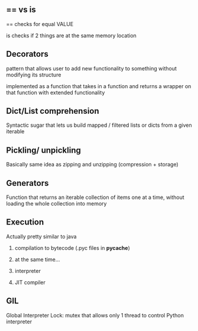 ## == vs is

== checks for equal VALUE

is checks if 2 things are at the same memory location

## Decorators

pattern that allows user to add new functionality to something without modifying its structure

implemented as a function that takes in a function and returns a wrapper on that function with extended functionality

## Dict/List comprehension

Syntactic sugar that lets us build mapped / filtered lists or dicts from a given iterable

## Pickling/ unpickling

Basically same idea as zipping and unzipping (compression + storage)

## Generators

Function that returns an iterable collection of items one at a time, without loading the whole collection into memory

## Execution

Actually pretty similar to java

1. compilation to bytecode (.pyc files in __pycache__)
2. at the same time...

1. interpreter
2. JIT compiler

## GIL

Global Interpreter Lock: mutex that allows only 1 thread to control Python interpreter

